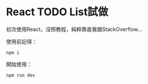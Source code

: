 # React TODO List試做
初次使用React，沒照教程，純粹靠直覺跟StackOverflow...

使用前記得：
```shell
npm i
```

開始使用：
```shell
npm run dev
```
